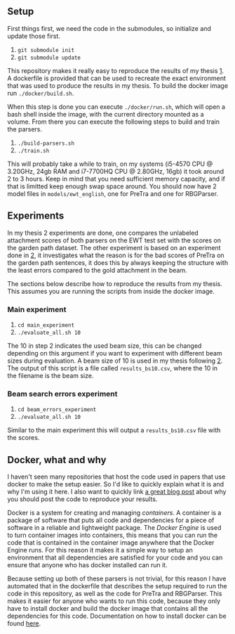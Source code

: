## Setup

First things first, we need the code in the submodules, so initialize and update
those first.

1. `git submodule init`
2. `git submodule update`

This repository makes it really easy to reproduce the results of my thesis [1].
A dockerfile is provided that can be used to recreate the exact environment
that was used to produce the results in my thesis. To build the docker image
run `./docker/build.sh`.

When this step is done you can execute `./docker/run.sh`, which will open
a bash shell inside the image, with the current directory mounted as a volume.
From there you can execute the following steps to build and train the parsers.

1. `./build-parsers.sh`
2. `./train.sh`

This will probably take a while to train, on my systems
(i5-4570 CPU @ 3.20GHz, 24gb RAM and i7-7700HQ CPU @ 2.80GHz, 16gb) it took
around 2 to 3 hours. Keep in mind that you need sufficient memory capacity,
and if that is limitted keep enough swap space around. You should now have 2 
model files in `models/ewt_english`, one for PreTra and one for RBGParser.


## Experiments

In my thesis 2 experiments are done, one compares the unlabeled attachment
scores of both parsers on the EWT test set with the scores on the garden
path dataset. The other experiment is based on an experiment done in [2],
it investigates what the reason is for the bad scores of PreTra on the garden
path sentences, it does this by always keeping the structure with the least
errors compared to the gold attachment in the beam.

The sections below describe how to reproduce the results from my thesis. This 
assumes you are running the scripts from inside the docker image.

### Main experiment

1. `cd main_experiment`
2. `./evaluate_all.sh 10`

The 10 in step 2 indicates the used beam size, this can be changed depending
on this argument if you want to experiment with different beam sizes during
evaluation. A beam size of 10 is used in my thesis following [2].
The output of this script is a file called `results_bs10.csv`, where the 10
in the filename is the beam size.

### Beam search errors experiment

1. `cd beam_errors_experiment`
2. `./evaluate_all.sh 10`

Similar to the main experiment this will output a `results_bs10.csv` file
with the scores.

## Docker, what and why

I haven't seen many repositories that host the code used in papers that use
docker to make the setup easier. So I'd like to quickly explain what it is and
why I'm using it here. I also want to quickly link [a great blog post](https://arne.chark.eu/2019/tips-research-software/) about
why you should post the code to reproduce your results.

Docker is a system for creating and managing _containers_. A container is a
package of software that puts all code and dependencies for a piece of software
in a reliable and lightweight package. The _Docker Engine_ is used to turn 
container images into containers, this means that you can run the code
that is contained in the container image anywhere that the Docker Engine runs.
For this reason it makes it a simple way to setup an environment that all
dependencies are satisfied for your code and you can ensure that anyone who
has docker installed can run it.

Because setting up both of these parsers is not trivial, for this reason I have
automated that in the dockerfile that describes the setup required to run the 
code in this repository, as well as the code for PreTra and RBGParser. This
makes it easier for anyone who wants to run this code, because they only have
to install docker and build the docker image that contains all the dependencies
for this code. Documentation on how to install docker can be found [here](https://www.docker.com/get-started).

[1]: TODO
[2]: https://arne.chark.eu/static/predictive-dependency-parsing.pdf
